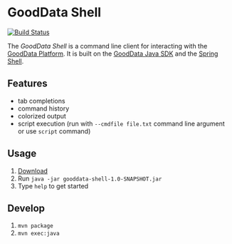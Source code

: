# GoodData Shell

[![Build Status](https://travis-ci.org/martiner/gooddata-shell.png?branch=master)](https://travis-ci.org/martiner/gooddata-shell)

The *GoodData Shell* is a command line client for interacting with the [GoodData Platform](http://www.gooddata.com/).
It is built on the [GoodData Java SDK](https://github.com/martiner/gooddata-java) and the [Spring Shell](http://docs.spring.io/spring-shell/docs/current/reference/html/).


## Features

* tab completions
* command history
* colorized output
* script execution (run with `--cmdfile file.txt` command line argument or use `script` command)

## Usage

1. [Download](https://github.com/martiner/gooddata-shell/releases)
2. Run `java -jar gooddata-shell-1.0-SNAPSHOT.jar`
3. Type `help` to get started

## Develop

1. `mvn package`
2. `mvn exec:java`
